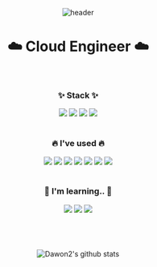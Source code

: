 <div align="center">
  
  ![header](https://capsule-render.vercel.app/api?type=waving&color=gradient&height=250&section=header&text=Dawon%20GitHub👋&animation=fadeIn&fontSize=80&fontColor=auto)
  # :cloud: Cloud Engineer :cloud:
  
  <br>
  
  ###  ✨ Stack ✨
  <img src="https://img.shields.io/badge/Linux-FCC624?style=flat-square&logo=Linux&logoColor=000000"/>
  <img src="https://img.shields.io/badge/AWS-232F3E?style=flat-square&logo=Amazon AWS&logoColor=ff7f00"/>
  <img src="https://img.shields.io/badge/Git-F05032?style=flat-square&logo=Git&logoColor=000000"/>
  <img src="https://img.shields.io/badge/Nutanix-024DA1?style=flat-square&logo=Nutanix&logoColor=000000"/>
  
  <br>
  <br>
  
  ### :fire: I've used :fire:
  <img src="https://img.shields.io/badge/CentOS-262577?style=flat-square&logo=CentOS&logoColor=81"/>
  <img src="https://img.shields.io/badge/Ubuntu-E95420?style=flat-square&logo=Ubuntu&logoColor=000000"/>
  <img src="https://img.shields.io/badge/Apache-D22128?style=flat-square&logo=Apache&logoColor=000000"/>
  <img src="https://img.shields.io/badge/Let's Encrypt-003A70?style=flat-square&logo=Let's Encrypt&logoColor=ff7f00"/>
  <img src="https://img.shields.io/badge/OpenVPN-EA7E20?style=flat-square&logo=OpenVPN&logoColor=000000"/>
  <img src="https://img.shields.io/badge/Grafana-F46800?style=flat-square&logo=Grafana&logoColor=000000"/>
  <img src="https://img.shields.io/badge/MySQL-4479A1?style=flat-square&logo=MySQL&logoColor=000000"/>
  
  
  
  <br>
  <br>
  
  ### 🌱 I'm learning.. 🌱
  <img src="https://img.shields.io/badge/Docker-2496ED?style=flat-square&logo=Docker&logoColor=000000"/>
  <img src="https://img.shields.io/badge/Kubernetes-326CE5?style=flat-square&logo=Kubernetes&logoColor=000000"/>
  <img src="https://img.shields.io/badge/Python-3776AB?style=flat-square&logo=Python&logoColor=FFFF00"/>


#
  
<br>

![Dawon2's github stats](https://github-readme-stats.vercel.app/api?username=Dawon2&show_icons=true)


<!--
**Dawon2/Dawon2** is a ✨ _special_ ✨ repository because its `README.md` (this file) appears on your GitHub profile.

Here are some ideas to get you started:

- 🔭 I’m currently working on ...
- 🌱 I’m currently learning ...
- 👯 I’m looking to collaborate on ...
- 🤔 I’m looking for help with ...
- 💬 Ask me about ...
- 📫 How to reach me: ...
- 😄 Pronouns: ...
- ⚡ Fun fact: ...
-->



